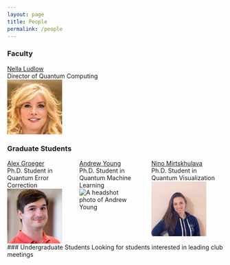 ```yaml
---
layout: page
title: People
permalink: /people
---
```


### Faculty
<div style="width: 33%; display: table-cell;">
    <a href="https://www.linkedin.com/in/nellaludlow/">Nella Ludlow</a> <br />
    <t>Director of Quantum Computing</t> <br />
    <img src="./assets/img/people/nella-ludlow.png" align="left" alt="A headshot photo of Nella Ludlow" width="128"/>
</div>

### Graduate Students
<div style="width: 100%; display: table;">
    <div style="display: table-row">
        <div style="width: 33%; display: table-cell;">
            <a href="https://www.linkedin.com/in/alexander-h-groeger/">Alex Groeger</a> <br />
            <t>Ph.D. Student in Quantum Error Correction</t> <br />
            <img src="./assets/img/people/alex-groeger.jpg" align="left" alt="A headshot photo of Alex Groeger" width="128"/>
        </div>
        <div style="width: 33%; display: table-cell;">
            <a href="https://www.linkedin.com/in/andrew-young-a590b9161/">Andrew Young</a> <br />
            <t>Ph.D. Student in Quantum Machine Learning</t> <br />
            <img src="./assets/img/people/andrew-young.jpg" align="left" alt="A headshot photo of Andrew Young" width="128"/>
        </div>
        <div style="width: 33%; display: table-cell;">
            <a href="https://www.linkedin.com/in/nino-mirtskhulava-gali/">Nino Mirtskhulava</a> <br />
            <t>Ph.D. Student in Quantum Visualization</t> <br />
            <img src="./assets/img/people/nino-mirtskhulava.jpg" align="left" alt="A headshot photo of Nino Mirtskhulava" width="128"/>
        </div>
    </div>
</div>
### Undergraduate Students
Looking for students interested in leading club meetings